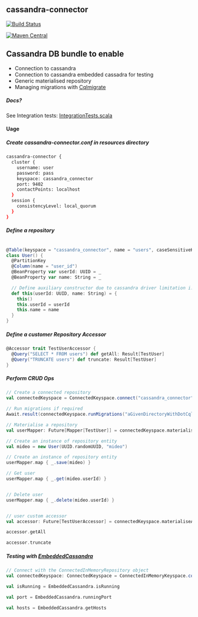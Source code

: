 ## cassandra-connector
[![Build Status](https://travis-ci.org/MideO/cassandra-connector4s.svg?branch=master)](https://travis-ci.org/MideO/cassandra-connector4s)

[![Maven Central](https://maven-badges.herokuapp.com/maven-central/com.github.mideo/cassandra-connector4s_2.12/badge.svg)](http://search.maven.org/#search%7Cga%7C1%7Cg%3A%22com.github.mideo%22%20a%3A%22cassandra-connector4s_2.12%22)
## Cassandra DB bundle to enable 
* Connection to cassandra
* Connection to cassandra embedded cassadra for testing
* Generic materialised repository 
* Managing migrations with [Cqlmigrate](https://github.com/sky-uk/cqlmigrate#what-it-does)

##### Docs?
  See Integration tests: [IntegrationTests.scala](src/test/scala/com/github/mideo/cassandra/testing/support/IntegrationTests.scala)
  
#### Uage

##### Create cassandra-connector.conf in resources directory
```bash
cassandra-connector {
  cluster {
    username: user
    password: pass
    keyspace: cassandra_connector
    port: 9402
    contactPoints: localhost
  }
  session {
    consistencyLevel: local_quorum
  }
}
```
##### Define a repository
```scala

@Table(keyspace = "cassandra_connector", name = "users", caseSensitiveKeyspace = false, caseSensitiveTable = false)
class User() {
  @PartitionKey
  @Column(name = "user_id")
  @BeanProperty var userId: UUID = _
  @BeanProperty var name: String = _

  // Define auxiliary constructor due to cassandra driver limitation i.e. using reflection 
  def this(userId: UUID, name: String) = {
    this()
    this.userId = userId
    this.name = name
  }
}
```

##### Define a customer Repository Accessor
```scala
@Accessor trait TestUserAccessor {
  @Query("SELECT * FROM users") def getAll: Result[TestUser]
  @Query("TRUNCATE users") def truncate: Result[TestUser]
}

```

##### Perform CRUD Ops
```scala
// Create a connected repository
val connectedKeyspace = ConnectedKeyspace.connect("cassandra_connector")

// Run migrations if required
Await.result(connectedKeyspace.runMigrations("aGivenDirectoryWithDotCqlFiles"), 1 minute)

// Materialise a repository
val userMapper: Future[Mapper[TestUser]] = connectedKeyspace.materialise[TestUser]

// Create an instance of repository entity
val mideo = new User(UUID.randomUUID, "mideo")

// Create an instance of repository entity
userMapper.map { _.save(mideo) }

// Get user
userMapper.map { _.get(mideo.userId) }


// Delete user
userMapper.map { _.delete(mideo.userId) }


// user custom accessor
val accessor: Future[TestUserAccessor] = connectedKeyspace.materialiseAccessor[TestUserAccessor]

accessor.getAll

accessor.truncate

```

##### Testing with [EmbeddedCassandra](https://github.com/jsevellec/cassandra-unit)

```scala
// Connect with the ConnectedInMemoryRepository object
val connectedKeyspace: ConnectedKeyspace = ConnectedInMemoryKeyspace.connect("cassandra_connector")

val isRunning = EmbeddedCassandra.isRunning 

val port = EmbeddedCassandra.runningPort 

val hosts = EmbeddedCassandra.getHosts 


```
